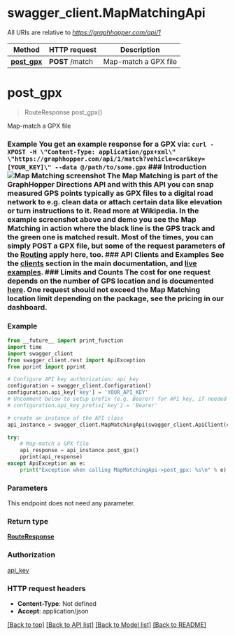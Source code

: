 # swagger_client.MapMatchingApi

All URIs are relative to *https://graphhopper.com/api/1*

Method | HTTP request | Description
------------- | ------------- | -------------
[**post_gpx**](MapMatchingApi.md#post_gpx) | **POST** /match | Map-match a GPX file

# **post_gpx**
> RouteResponse post_gpx()

Map-match a GPX file

### Example You get an example response for a GPX via:  ``` curl -XPOST -H \"Content-Type: application/gpx+xml\" \"https://graphhopper.com/api/1/match?vehicle=car&key=[YOUR_KEY]\" --data @/path/to/some.gpx ```  ### Introduction ![Map Matching screenshot](./img/map-matching-example.gif)  The Map Matching is part of the GraphHopper Directions API and with this API you can snap measured GPS points typically as GPX files to a digital road network to e.g. clean data or attach certain data like elevation or turn instructions to it. Read more at Wikipedia.  In the example screenshot above and demo you see the Map Matching in action where the black line is the GPS track and the green one is matched result.  Most of the times, you can simply POST a GPX file, but some of the request parameters of the [Routing](#tag/Routing-API) apply here, too.  ### API Clients and Examples See the [clients](#section/API-Clients) section in the main documentation, and [live examples](https://graphhopper.com/api/1/examples/#map-matching).  ### Limits and Counts The cost for one request depends on the number of GPS location and is documented [here](https://graphhopper.com/api/1/docs/FAQ/).  One request should not exceed the Map Matching location limit depending on the package, see the pricing in our dashboard. 

### Example
```python
from __future__ import print_function
import time
import swagger_client
from swagger_client.rest import ApiException
from pprint import pprint

# Configure API key authorization: api_key
configuration = swagger_client.Configuration()
configuration.api_key['key'] = 'YOUR_API_KEY'
# Uncomment below to setup prefix (e.g. Bearer) for API key, if needed
# configuration.api_key_prefix['key'] = 'Bearer'

# create an instance of the API class
api_instance = swagger_client.MapMatchingApi(swagger_client.ApiClient(configuration))

try:
    # Map-match a GPX file
    api_response = api_instance.post_gpx()
    pprint(api_response)
except ApiException as e:
    print("Exception when calling MapMatchingApi->post_gpx: %s\n" % e)
```

### Parameters
This endpoint does not need any parameter.

### Return type

[**RouteResponse**](RouteResponse.md)

### Authorization

[api_key](../README.md#api_key)

### HTTP request headers

 - **Content-Type**: Not defined
 - **Accept**: application/json

[[Back to top]](#) [[Back to API list]](../README.md#documentation-for-api-endpoints) [[Back to Model list]](../README.md#documentation-for-models) [[Back to README]](../README.md)

